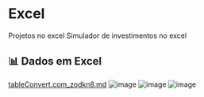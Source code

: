 # Excel
Projetos no excel
Simulador de investimentos no excel
## 📊 Dados em Excel
[tableConvert.com_zodkn8.md](https://github.com/user-attachments/files/20748260/tableConvert.com_zodkn8.md)
![image](https://github.com/user-attachments/assets/e48cdb37-a173-44d8-b757-0b97671fad3f)
![image](https://github.com/user-attachments/assets/70aa8700-a5db-428c-b926-d5b2ad629eec)
![image](https://github.com/user-attachments/assets/f56b2437-293a-4b75-9a9e-1820ad338055)

